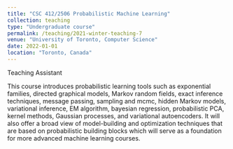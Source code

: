 ```yaml
---
title: "CSC 412/2506 Probabilistic Machine Learning"
collection: teaching
type: "Undergraduate course"
permalink: /teaching/2021-winter-teaching-7
venue: "University of Toronto, Computer Science"
date: 2022-01-01
location: "Toronto, Canada"
---
```


Teaching Assistant 

This course introduces probabilistic learning tools such as exponential families, directed graphical models, Markov random fields, exact inference techniques, message passing, sampling and mcmc, hidden Markov models, variational inference, EM algorithm, bayesian regression, probabilistic PCA, kernel methods, Gaussian processes, and variational autoencoders. It will also offer a broad view of model-building and optimization techniques that are based on probabilistic building blocks which will serve as a foundation for more advanced machine learning courses.